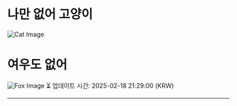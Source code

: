 
# 나만 없어 고양이

![Cat Image](https://cdn2.thecatapi.com/images/TlOXRrSiK.jpg)

# 여우도 없어
![Fox Image](https://randomfox.ca/images/2.jpg)
⏳ 업데이트 시간: 2025-02-18 21:29:00 (KRW)

---
